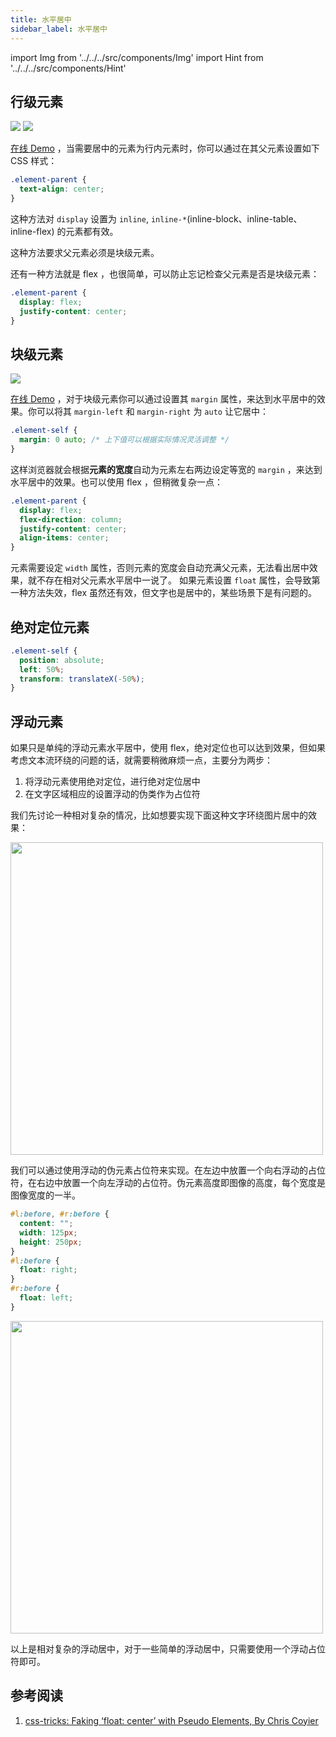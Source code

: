 ```yaml
---
title: 水平居中
sidebar_label: 水平居中
---
```


import Img from '../../../src/components/Img'
import Hint from '../../../src/components/Hint'

## 行级元素

<img src='https://cosmos-x.oss-cn-hangzhou.aliyuncs.com/YMZ0YS.png'/>

<img src='https://cosmos-x.oss-cn-hangzhou.aliyuncs.com/H4LgAg.png'/>

[在线 Demo](https://codepen.io/muwenzi/pen/NZaqGz) ，当需要居中的元素为行内元素时，你可以通过在其父元素设置如下 CSS 样式：

```css
.element-parent {
  text-align: center;
}
```

这种方法对 `display` 设置为 `inline`, `inline-*`(inline-block、inline-table、inline-flex) 的元素都有效。

<Hint type="warning">这种方法要求父元素必须是块级元素。</Hint>

还有一种方法就是 flex ，也很简单，可以防止忘记检查父元素是否是块级元素：

```css
.element-parent {
  display: flex;
  justify-content: center;
}
```

## 块级元素

<img src='https://cosmos-x.oss-cn-hangzhou.aliyuncs.com/EQnajP.png'/>

[在线 Demo](https://codepen.io/muwenzi/pen/ExxNgOp) ，对于块级元素你可以通过设置其 `margin` 属性，来达到水平居中的效果。你可以将其 `margin-left` 和 `margin-right` 为 `auto` 让它居中：

```css
.element-self {
  margin: 0 auto; /* 上下值可以根据实际情况灵活调整 */
}
```

这样浏览器就会根据**元素的宽度**自动为元素左右两边设定等宽的 `margin` ，来达到水平居中的效果。也可以使用 flex ，但稍微复杂一点：

```css
.element-parent {
  display: flex;
  flex-direction: column;
  justify-content: center;
  align-items: center;
}
```

<Hint type="warning">元素需要设定 `width` 属性，否则元素的宽度会自动充满父元素，无法看出居中效果，就不存在相对父元素水平居中一说了。</Hint>
<Hint type="warning">如果元素设置 `float` 属性，会导致第一种方法失效，flex 虽然还有效，但文字也是居中的，某些场景下是有问题的。</Hint>

## 绝对定位元素

```css
.element-self {
  position: absolute;
  left: 50%;
  transform: translateX(-50%);
}
```

## 浮动元素

如果只是单纯的浮动元素水平居中，使用 flex，绝对定位也可以达到效果，但如果考虑文本流环绕的问题的话，就需要稍微麻烦一点，主要分为两步：

1. 将浮动元素使用绝对定位，进行绝对定位居中
1. 在文字区域相应的设置浮动的伪类作为占位符

我们先讨论一种相对复杂的情况，比如想要实现下面这种文字环绕图片居中的效果：

<Img width="500" align="center" src='https://cosmos-x.oss-cn-hangzhou.aliyuncs.com/Kigl7x.jpg'/>

我们可以通过使用浮动的伪元素占位符来实现。在左边中放置一个向右浮动的占位符，在右边中放置一个向左浮动的占位符。伪元素高度即图像的高度，每个宽度是图像宽度的一半。

```css
#l:before, #r:before { 
  content: ""; 
  width: 125px; 
  height: 250px; 
}
#l:before { 
  float: right; 
}
#r:before { 
  float: left; 
}
```

<Img width="500" align="center" src='https://cosmos-x.oss-cn-hangzhou.aliyuncs.com/2nZEmW.jpg'/>

<Hint type="tip">以上是相对复杂的浮动居中，对于一些简单的浮动居中，只需要使用一个浮动占位符即可。</Hint>

## 参考阅读

1. [css-tricks: Faking ‘float: center’ with Pseudo Elements, By Chris Coyier](https://css-tricks.com/float-center/)
